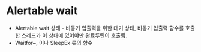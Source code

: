 # Alertable wait

* Alertable wait 상태 - 비동기 입출력을 위한 대기 상태, 비동기 입출력 함수를 호출한 스레드가 이 상태에 있어야만 완료루틴이 호출됨.   
* Waitfor~, 이나 SleepEx 류의 함수   
